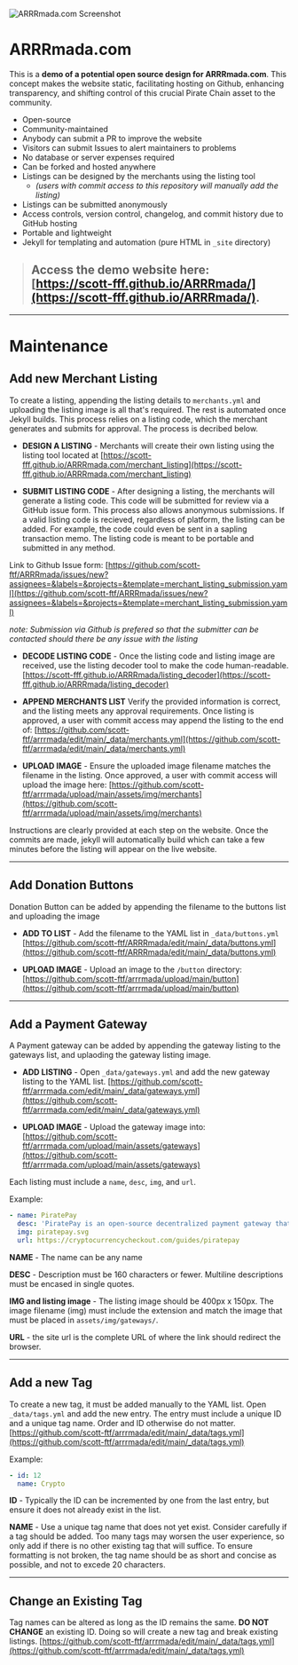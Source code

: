 ![ARRRmada.com Screenshot](https://i.imgur.com/yBtur0s.png)

# ARRRmada.com
This is a **demo of a potential open source design for ARRRmada.com**. This concept makes the website static, facilitating hosting on Github, enhancing transparency, and shifting control of this crucial Pirate Chain asset to the community.

* Open-source
* Community-maintained
* Anybody can submit a PR to improve the website
* Visitors can submit Issues to alert maintainers to problems
* No database or server expenses required
* Can be forked and hosted anywhere
* Listings can be designed by the merchants using the listing tool
    * *(users with commit access to this repository will manually add the listing)*
* Listings can be submitted anonymously
* Access controls, version control, changelog, and commit history due to GitHub hosting
* Portable and lightweight
* Jekyll for templating and automation (pure HTML in `_site` directory)

> ## Access the demo website here: [https://scott-fff.github.io/ARRRmada/](https://scott-fff.github.io/ARRRmada/).

---

# Maintenance

## Add new Merchant Listing
To create a listing, appending the listing details to `merchants.yml` and uploading the listing image is all that's required. The rest is automated once Jekyll builds. This process relies on a listing code, which the merchant generates and submits for approval. The process is decribed below. 

* **DESIGN A LISTING** - Merchants will create their own listing using the listing tool located at [https://scott-fff.github.io/ARRRmada.com/merchant_listing](https://scott-fff.github.io/ARRRmada.com/merchant_listing)

* **SUBMIT LISTING CODE** - After designing a listing, the merchants will generate a listing code. This code will be submitted for review via a GitHub issue form. This process also allows anonymous submissions. If a valid listing code is recieved, regardless of platform, the listing can be added. For example, the code could even be sent in a sapling transaction memo. The listing code is meant to be portable and submitted in any method. 

Link to Github Issue form:
[https://github.com/scott-ftf/ARRRmada/issues/new?assignees=&labels=&projects=&template=merchant_listing_submission.yaml](https://github.com/scott-ftf/ARRRmada/issues/new?assignees=&labels=&projects=&template=merchant_listing_submission.yaml)

  *note: Submission via Github is prefered so that the submitter can be contacted should there be any issue with the listing*  

* **DECODE LISTING CODE** - Once the listing code and listing image are received, use the listing decoder tool to make the code human-readable. [https://scott-fff.github.io/ARRRmada/listing_decoder](https://scott-fff.github.io/ARRRmada/listing_decoder)

* **APPEND MERCHANTS LIST** Verify the provided information is correct, and the listing meets any approval requirements. Once listing is approved, a user with commit access may append the listing to the end of: 
[https://github.com/scott-ftf/arrrmada/edit/main/_data/merchants.yml](https://github.com/scott-ftf/arrrmada/edit/main/_data/merchants.yml)

* **UPLOAD IMAGE** - Ensure the uploaded image filename matches the filename in the listing. Once approved, a user with commit access will upload the image here:
[https://github.com/scott-ftf/arrrmada/upload/main/assets/img/merchants](https://github.com/scott-ftf/arrrmada/upload/main/assets/img/merchants)

Instructions are clearly provided at each step on the website. Once the commits are made, jekyll will automatically build which can take a few minutes before the listing will appear on the live website.

---

## Add Donation Buttons
Donation Button can be added by appending the filename to the buttons list and uploading the image

* **ADD TO LIST** - Add the filename to the YAML list in `_data/buttons.yml`
[https://github.com/scott-ftf/ARRRmada/edit/main/_data/buttons.yml](https://github.com/scott-ftf/ARRRmada/edit/main/_data/buttons.yml)

* **UPLOAD IMAGE** - Upload an image to the `/button` directory: 
[https://github.com/scott-ftf/arrrmada/upload/main/button](https://github.com/scott-ftf/arrrmada/upload/main/button)

---

## Add a Payment Gateway
A Payment gateway can be added by appending the gateway listing to the gateways list, and uplaoding the gateway listing image.

* **ADD LISTING** - Open `_data/gateways.yml` and add the new gateway listing to the YAML list. 
[https://github.com/scott-ftf/arrrmada.com/edit/main/_data/gateways.yml](https://github.com/scott-ftf/arrrmada.com/edit/main/_data/gateways.yml) 

* **UPLOAD IMAGE** - Upload the gateway image into:
[https://github.com/scott-ftf/arrrmada.com/upload/main/assets/gateways](https://github.com/scott-ftf/arrrmada.com/upload/main/assets/gateways) 

Each listing must include a `name`, `desc`, `img`, and `url`.

Example:
```yaml
- name: PiratePay
  desc: 'PiratePay is an open-source decentralized payment gateway that allows you to accept $ARRR on your websites and stores. PiratePay eliminates the need for a middleman and is built with the highest level of privacy and security in mind.'
  img: piratepay.svg
  url: https://cryptocurrencycheckout.com/guides/piratepay
```

**NAME** - The name can be any name

**DESC** - Description must be 160 characters or fewer. Multiline descriptions must be encased in single quotes.

**IMG and listing image** - The listing image should be 400px x 150px. The image filename (img) must include the extension and match the image that must be placed in `assets/img/gateways/`.

**URL** - the site url is the complete URL of where the link should redirect the browser.

---

## Add a new Tag
To create a new tag, it must be added manually to the YAML list. Open `_data/tags.yml` and add the new entry. The entry must include a unique ID and a unique tag name. Order and ID otherwise do not matter.
[https://github.com/scott-ftf/arrrmada/edit/main/_data/tags.yml](https://github.com/scott-ftf/arrrmada/edit/main/_data/tags.yml)

Example:
```yaml
- id: 12
  name: Crypto
```

**ID** - Typically the ID can be incremented by one from the last entry, but ensure it does not already exist in the list.

**NAME** - Use a unique tag name that does not yet exist. Consider carefully if a tag should be added. Too many tags may worsen the user experience, so only add if there is no other existing tag that will suffice. To ensure formatting is not broken, the tag name should be as short and concise as possible, and not to excede 20 characters.

---

## Change an Existing Tag
Tag names can be altered as long as the ID remains the same. **DO NOT CHANGE** an existing ID. Doing so will create a new tag and break existing listings.
[https://github.com/scott-ftf/arrrmada/edit/main/_data/tags.yml](https://github.com/scott-ftf/arrrmada/edit/main/_data/tags.yml)